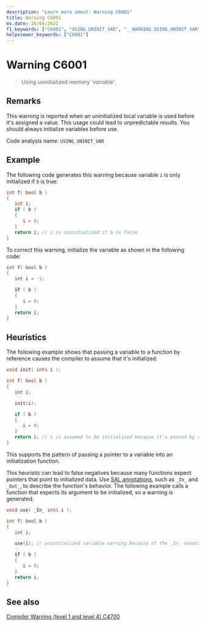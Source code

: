 ```yaml
---
description: "Learn more about: Warning C6001"
title: Warning C6001
ms.date: 10/04/2022
f1_keywords: ["C6001", "USING_UNINIT_VAR", "__WARNING_USING_UNINIT_VAR"]
helpviewer_keywords: ["C6001"]
---
```

# Warning C6001

> Using uninitialized memory '*variable*'.

## Remarks

This warning is reported when an uninitialized local variable is used before it's assigned a value. This usage could lead to unpredictable results. You should always initialize variables before use.

Code analysis name: `USING_UNINIT_VAR`

## Example

The following code generates this warning because variable `i` is only initialized if `b` is true:

```cpp
int f( bool b )
{
   int i;
   if ( b )
   {
      i = 0;
   }
   return i; // i is uninitialized if b is false
}
```

To correct this warning, initialize the variable as shown in the following code:

```cpp
int f( bool b )
{
   int i = -1;

   if ( b )
   {
      i = 0;
   }
   return i;
}
```

## Heuristics

The following example shows that passing a variable to a function by reference causes the compiler to assume that it's initialized:

```cpp
void init( int& i );

int f( bool b )
{
   int i;

   init(i);

   if ( b )
   {
      i = 0;
   }
   return i; // i is assumed to be initialized because it's passed by reference to init()
}
```

This supports the pattern of passing a pointer to a variable into an initialization function.

This heuristic can lead to false negatives because many functions expect pointers that point to initialized data. Use [SAL annotations](annotating-function-parameters-and-return-values.md), such as `_In_` and `_Out_`, to describe the function's behavior. The following example calls a function that expects its argument to be initialized, so a warning is generated:

```cpp
void use( _In_ int& i );

int f( bool b )
{
   int i;

   use(i); // uninitialized variable warning because of the _In_ annotation on use()

   if ( b )
   {
      i = 0;
   }
   return i;
}
```

## See also

[Compiler Warning (level 1 and level 4) C4700](../error-messages/compiler-warnings/compiler-warning-level-1-and-level-4-c4700.md)
